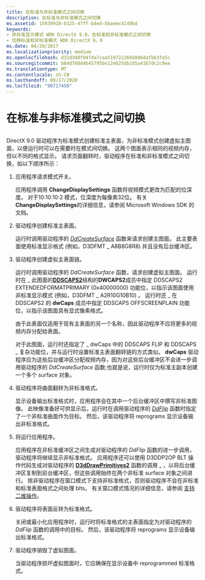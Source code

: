 ```yaml
---
title: 在标准与非标准模式之间切换
description: 在标准与非标准模式之间切换
ms.assetid: 15939910-b325-47ff-b4ed-bbaeec4149bd
keywords:
- 非标准显示模式 WDK DirectX 9.0，在标准和非标准模式之间切换
- 切换标准和非标准模式 WDK DirectX 9。0
ms.date: 04/20/2017
ms.localizationpriority: medium
ms.openlocfilehash: d31d3d8f04fda7caa519722266b806dafbb3fa5c
ms.sourcegitcommit: b84d760d4b45795be12e625db1d5a4167dc2c9ee
ms.translationtype: MT
ms.contentlocale: zh-CN
ms.lasthandoff: 09/17/2020
ms.locfileid: "90717450"
---
```

# <a name="switching-between-standard-and-nonstandard-modes"></a>在标准与非标准模式之间切换


## <span id="ddk_switching_between_standard_and_nonstandard_modes_gg"></span><span id="DDK_SWITCHING_BETWEEN_STANDARD_AND_NONSTANDARD_MODES_GG"></span>


DirectX 9.0 驱动程序为标准模式创建标准主表面，为非标准模式创建虚拟主图面，以便运行时可以在需要时在模式间切换。 这两个图面表示相同的视频内存，但以不同的格式显示。 请求页面翻转时，驱动程序在标准和非标准模式之间切换，如以下顺序所示：

1.  应用程序请求模式开关。

    应用程序调用 **ChangeDisplaySettings** 函数将视频模式更改为匹配的位深度。 对于10:10:10:2 模式，位深度为每像素32位。 有关 **ChangeDisplaySettings**的详细信息，请参阅 Microsoft Windows SDK 的文档。

2.  驱动程序创建标准主表面。

    运行时调用驱动程序的 [*DdCreateSurface*](/previous-versions/windows/hardware/drivers/ff549263(v=vs.85)) 函数来请求创建主图面。 此主要表面使用标准显示格式 (例如，D3DFMT \_ A8B8G8R8) 并且没有后台缓冲区。

3.  驱动程序创建虚拟主表面链。

    运行时调用驱动程序的 *DdCreateSurface* 函数，请求创建虚拟主图面。 运行时在 \_ 此图面的[**DDSCAPS2**](/previous-versions/windows/hardware/drivers/ff550292(v=vs.85))结构的**DWCAPS2**成员中指定 DDSCAPS2 EXTENDEDFORMATPRIMARY (0x40000000) 功能位，以指示该图面使用非标准显示模式 (例如，D3DFMT \_ A2R10G10B10) 。 运行时还 \_ 在 DDSCAPS2 的 **dwCaps** 成员中指定 DDSCAPS OFFSCREENPLAIN 功能位，以指示该图面具有显式像素格式。

    由于此表面仅适用于现有主表面的另一个名称，因此驱动程序不应将更多的视频内存分配给表面。

    对于此图面，运行时还指定了 \_ dwCaps 中的 DDSCAPS FLIP 和 DDSCAPS \_ 复杂功能位，并与运行时设置标准主表面翻转链的方式类似。 **dwCaps** 驱动程序应为这些后台缓冲区分配视频内存，因为对这些后台缓冲区不会进一步调用驱动程序的 *DdCreateSurface* 函数;也就是说，运行时仅为标准主副本创建一个多个 surface 对象。

4.  驱动程序将曲面翻转为非标准格式。

    显示设备输出标准格式时，应用程序会在其中一个后台缓冲区中撰写非标准图像。 此映像准备好可供显示后，运行时在调用驱动程序的 [*DdFlip*](/windows/win32/api/ddrawint/nc-ddrawint-pdd_surfcb_flip) 函数时指定了一个非标准曲面作为目标。 然后，该驱动程序将 reprograms 显示设备输出非标准格式。

5.  将运行应用程序。

    应用程序在非标准缓冲区之间生成对驱动程序的 *DdFlip* 函数的进一步调用，驱动程序将继续显示非标准格式。 应用程序还可以使用 D3DDP2OP BLT 操作代码生成对驱动程序的 [**D3dDrawPrimitives2**](/windows-hardware/drivers/ddi/d3dhal/nc-d3dhal-lpd3dhal_drawprimitives2cb) 函数的调用 \_ ，以将后台缓冲区复制到前台缓冲区，但这些调用始终在两个非标准 surface 对象之间进行。 除非驱动程序在窗口模式下支持非标准格式，否则驱动程序不会在非标准和标准表面格式之间处理 blts。 有关窗口模式情况的详细信息，请参阅 [支持二维操作](supporting-two-dimensional-operations.md)。

6.  驱动程序将表面反转为标准格式。

    关闭或最小化应用程序时，运行时将标准格式的主表面指定为对驱动程序的 *DdFlip* 函数的调用中的目标。 然后，该驱动程序将 reprograms 显示设备输出标准格式。

7.  驱动程序销毁了虚拟图面。

    当驱动程序损坏虚拟图面时，它应确保在显示设备中 reprogrammed 标准格式。

 

